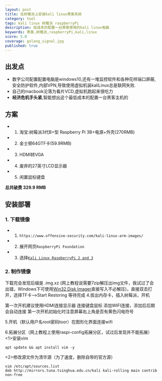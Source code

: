 ```yaml
---
layout: post
title: 在树莓派上安装kali linux黑客系统
category: tool
tags: kali linux 树莓派 raspberryPi
description: 低成本的配置一台黑客使用的kali linux电脑
keywords: 黑客,树莓派,raspberryPi,kali,linux
score: 5.0
coverage: golang_signal.jpg
published: true
---
```



## 出发点
- 数字公司配置配置电脑是windows10,还有一堆监控软件和各种花样端口屏蔽,安全防护软件,内部VPN,导致使用虚拟机装kaliLinux总是联网失败.
- 自己的macbook沦落为看片VCD,虚拟机跑起来很吃力
- **经济危机手头紧**,智能想出这个最低成本的配置一台黑客主机的

## 方案
- 1. 淘宝:树莓派3代B+型 Raspberry Pi 3B+电源+外壳(270RMB)
- 2. 金士顿64GTF卡(59.9RMB)
- 3. HDMI转VGA
- 4. 废弃的27英寸LCD显示器
- 5. 闲置鼠标键盘

**总共破费 329.9 RMB**

## 安装部署

### 1. 下载镜像
- 1. `https://www.offensive-security.com/kali-linux-arm-images/`
- 2. 展开网页`RaspberryPi Foundation`
- 3. 选择[`Kali Linux RaspberryPi 2 and 3`](https://images.offensive-security.com/arm-images/kali-linux-2018.4-rpi3-nexmon.img.xz)

### 2. 制作镜像
下载完会发现后缀是 .img.xz (网上教程说需要7zip解压出img文件，我试过了会出错，Windows下可使用[Win32 Disk Imager](https://sourceforge.net/projects/win32diskimager/)直接写入不必解压)，直接双击打开，选择TF卡—>Start Restoring 等待完成 
4.拔出内存卡，插入树莓派，开机

第一次开机建议使用HDMI连接显示器
连接键盘鼠标
添加WIFI连接，添加后后期会自动连接
第一次开机初始化时注意屏幕右上角是否有黄色闪电符号

5.开机（默认用户名root密码toor）在图形化界面连接wifi

6.拓展分区（网上教程上使用raspi-config拓展分区，试过后发现并不能拓展） 
<1>安装vim

    apt update && apt install vim -y

<2>修改源文件为清华源（为了速度，删除自带的官方源）

```shell
vim /etc/apt/sources.list
deb http://mirrors.tuna.tsinghua.edu.cn/kali kali-rolling main contrib non-free
```
 